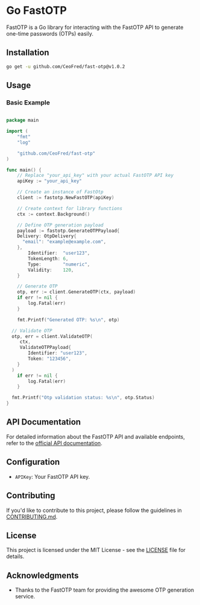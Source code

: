 # Go FastOTP

FastOTP is a Go library for interacting with the FastOTP API to generate one-time passwords (OTPs) easily.

## Installation

```bash
go get -u github.com/CeoFred/fast-otp@v1.0.2
```

## Usage

### Basic Example

```go

package main

import (
	"fmt"
	"log"

	"github.com/CeoFred/fast-otp"
)

func main() {
	// Replace "your_api_key" with your actual FastOTP API key
	apiKey := "your_api_key"

	// Create an instance of FastOtp
	client := fastotp.NewFastOTP(apiKey)

	// Create context for library functions
	ctx := context.Background()

	// Define OTP generation payload
	payload := fastotp.GenerateOTPPayload{
    Delivery: OtpDelivery{
      "email": "example@example.com",
    },
		Identifier:  "user123",
		TokenLength: 6,
		Type:        "numeric",
		Validity:    120,
	}

	// Generate OTP
	otp, err := client.GenerateOTP(ctx, payload)
	if err != nil {
		log.Fatal(err)
	}

	fmt.Printf("Generated OTP: %s\n", otp)

  // Validate OTP
  otp, err = client.ValidateOTP(
	 ctx,
     ValidateOTPPayload{
        Identifier: "user123",
        Token: "123456",
    }
  )
	if err != nil {
		log.Fatal(err)
	}

  fmt.Printf("Otp validation status: %s\n", otp.Status)
}
```

## API Documentation

For detailed information about the FastOTP API and available endpoints, refer to the [official API documentation](https://api.fastotp.co/docs).

## Configuration

- `APIKey`: Your FastOTP API key.

## Contributing

If you'd like to contribute to this project, please follow the guidelines in [CONTRIBUTING.md](CONTRIBUTING.md).

## License

This project is licensed under the MIT License - see the [LICENSE](LICENSE) file for details.

## Acknowledgments

- Thanks to the FastOTP team for providing the awesome OTP generation service.

